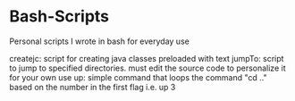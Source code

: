 # Bash-Scripts
Personal scripts I wrote in bash for everyday use

createjc: script for creating java classes preloaded with text
jumpTo: script to jump to specified directories. must edit the source code to personalize it for your own use
up: simple command that loops the command "cd .." based on the number in the first flag i.e. up 3
